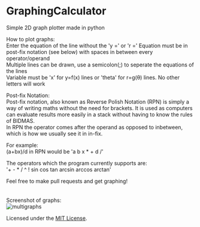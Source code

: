 # GraphingCalculator
Simple 2D graph plotter made in python

How to plot graphs:  
Enter the equation of the line without the 'y =' or 'r =' 
Equation must be in post-fix notation (see below) with spaces in between every operator/operand  
Multiple lines can be drawn, use a semicolon(;) to seperate the equations of the lines  
Variable must be 'x' for y=f(x) lines or 'theta' for r=g(θ) lines. No other letters will work
    
Post-fix Notation:  
Post-fix notation, also known as Reverse Polish Notation (RPN) is simply a way of writing maths without the need for brackets. It is used as computers can evaluate results more easily in a stack without having to know the rules of BIDMAS.  
In RPN the operator comes after the operand as opposed to inbetween, which is how we usually see it in in-fix.  
  
For example:  
(a+bx)/d in RPN would be 'a b x * + d /'  

The operators which the program currently supports are:  
'+ - * / ^ ! sin cos tan arcsin arccos arctan'  
  
Feel free to make pull requests and get graphing!
<br /><br /><br />
Screenshot of graphs:  
![multigraphs](https://user-images.githubusercontent.com/27488093/37825501-f4d42fc6-2e87-11e8-8196-48cac9590195.png)

Licensed under the [MIT License](LICENSE).
